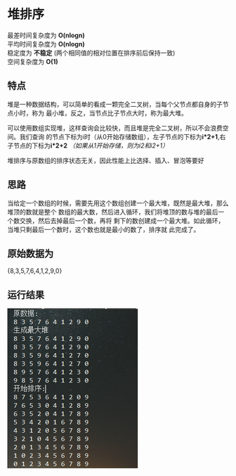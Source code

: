# 堆排序

最差时间复杂度为 **O(nlogn)**  
平均时间复杂度为 **O(nlogn)**  
稳定度为 **不稳定** (两个相同值的相对位置在排序前后保持一致)  
空间复杂度为 **O(1)**

## 特点
 堆是一种数据结构，可以简单的看成一颗完全二叉树，当每个父节点都自身的子节点小时，称为
 最小堆，反之，当节点比子节点大时，称为最大堆。 
    
 可以使用数组实现堆，这样查询会比较快，而且堆是完全二叉树，所以不会浪费空间。我们查询
 的节点下标为i时（从0开始存储数组），左子节点的下标为**i*2+1**,右子节点的下标为**i*2+2**
 _（如果从1开始存储，则为i*2和i*2+1）_  
   
 堆排序与原数组的排序状态无关，因此性能上比选择、插入、冒泡等要好
 
## 思路
当给定一个数组的时候，需要先用这个数组创建一个最大堆，既然是最大堆，那么堆顶的数就是整个
数组的最大数，然后进入循环，我们将堆顶的数与堆的最后一个数交换，然后去掉最后一个数，再将
剩下的数创建成一个最大堆。如此循环，当堆只剩最后一个数时，这个数也就是最小的数了，排序就
此完成了。

## 原始数据为
 {8,3,5,7,6,4,1,2,9,0} 
 
## 运行结果
![Result](heapSort.png)
